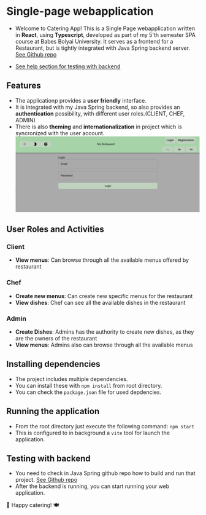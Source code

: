 # Single-page webapplication

- Welcome to Catering App! This is a Single Page webapplication written in **React**, using **Typescript**, developed as part of my 5'th semester SPA course at Babes Bolyai University. It serves as a frontend for a Restaurant, but is tightly integrated with Java Spring backend server. [See Github repo](https://github.com/jdanyy/cateringApp-javaSpring-backend)

- [See help section for testing with backend](<# Testing with backend>)

## Features

- The applicationp provides a **user friendly** interface.
- It is integrated with my Java Spring backend, so also provides an **authentication** possibility, with different user roles.(CLIENT, CHEF, ADMIN)
- There is also **theming** and **internationalization** in project which is syncronized with the user account.
  ![alt text](assets/image.png)

## User Roles and Activities

### Client

- **View menus**: Can browse through all the available menus offered by restaurant

### Chef

- **Create new menus**: Can create new specific menus for the restaurant
- **View dishes**: Chef can see all the available dishes in the restaurant

### Admin

- **Create Dishes**: Admins has the authority to create new dishes, as they are the owners of the restaurant
- **View menus**: Admins also can browse through all the available menus

## Installing dependencies

- The project includes multiple dependencies.
- You can install these with `npm install` from root directory.
- You can check the `package.json` file for used depdencies.

## Running the application

- From the root directory just execute the following command: `npm start`
- This is configured to in background a `vite` tool for launch the application.

## Testing with backend

- You need to check in Java Spring github repo how to build and run that project. [See Github repo](https://github.com/jdanyy/cateringApp-javaSpring-backend)
- After the backend is running, you can start running your web application.

🚀 Happy catering! 🍽️
